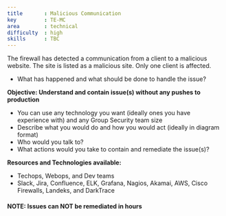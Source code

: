 ```yaml
---
title       : Malicious Communication
key         : TE-MC
area        : technical
difficulty  : high
skills      : TBC
---
```


The firewall has detected a communication from a client to a malicious website. The site is listed as a malicious site. Only one client is affected.

- What has happened and what should be done to handle the issue?

**Objective: Understand and contain issue(s) without any pushes to production**

* You can use any technology you want (ideally ones you have experience with) and any Group Security team size
* Describe what you would do and how you would act (ideally in diagram format)
* Who would you talk to?
* What actions would you take to contain and remediate the issue(s)?

**Resources and Technologies available:**

* Techops, Webops, and Dev teams
* Slack, Jira, Confluence, ELK, Grafana, Nagios, Akamai, AWS, Cisco Firewalls, Landeks, and DarkTrace

#### NOTE: Issues can NOT be remediated in hours